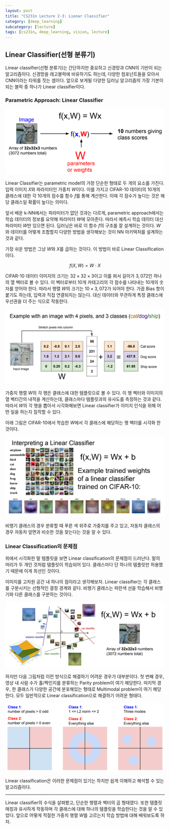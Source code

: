 ```yaml
---
layout: post
title: "CS231n Lecture 2-3: Lienar Classifier"
category: [deep_learning]
subcategory: [lecture]
tags: [cs231n, deep_learning, vision, lecture]
---
```


## Linear Classifier(선형 분류기)

Linear classifier(선형 분류기)는 간단하지만 중요하고 신경망과 CNN의 기반이 되는 알고리즘이다. 신경망을 레고블럭에 비유하기도 하는데, 다양한 컴포넌트들을 모아서 CNN이라는 타워를 짓는 셈이다. 앞으로 보게될 다양한 딥러닝 알고리즘의 가장 기본이 되는 블럭 중 하나가 Linear classifier이다.

### Parametric Approach: Linear Classifier

![](../assets/image/2022-09-19-cs231n-2-3/image1.png)

Linear Classifier는 parametric model의 가장 단순한 형태로 두 개의 요소를 가진다. 입력 이미지 $X$와 파라미터인 가중치 $W$이다. 이를 가지고 CIFAR-10 데이터의 10개의 클래스에 대한 각 10개의 점수를 함수 $f$를 통해 계산한다. 이때 각 점수가 높다는 것은 해당 클래스일 확률이 높다는 의미다.

앞서 배운 k-NN에서는 파라미터가 없던 것과는 다르게, parametric approach에서는 학습 데이터의 정보를 요약해 파라미터 $W$에 모아준다. 따라서 예측시 학습 데이터 대신 파라미터 $W$만 있으면 된다. 딥러닝은 바로 이 함수 $f$의 구조를 잘 설계하는 것이다. $W$와 데이터를 어떻게 조합할지 다양한 방법을 생각해보는 것이 NN 아키텍처를 설계하는 것과 같다.

가장 쉬운 방법은 그냥 $W$와 $X$를 곱하는 것이다. 이 방법이 바로 Linear Classification이다.

$$
f(X, W) = W \cdot X
$$

CIFAR-10 데이터 이미지의 크기는 $32 \times 32 \times 3$이고 이를 펴서 길이가 $3,072$인 하나의 열 벡터로 볼 수 있다. 이 벡터로부터 $10$개 카테고리의 각 점수를 나타내는 $10$개의 숫자를 얻어야 한다. 따라서 행렬 $W$의 크기는 $10 \times 3,072$가 되어야 한다. 가끔 Bias 항이 붙기도 하는데, 입력과 직접 연결되지는 않는다. 대신 데이터와 무관하게 특정 클래스에 우선권을 더 주는 식으로 작동한다.

![](../assets/image/2022-09-19-cs231n-2-3/image2.png)

가중치 행렬 $W$의 각 행은 클래스에 대한 템플릿으로 볼 수 있다. 이 행 벡터와 이미지의 열 벡터간의 내적을 계산하는데, 클래스마다 템플릿과의 유사도를 측정하는 것과 같다. 따라서 $W$의 각 행을 뽑아서 시각화해보면 Linear classifier가 이미지 인식을 위해 어떤 일을 하는지 짐작할 수 있다.

아래 그림은 CIFAR-10에서 학습한 $W$에서 각 클래스에 해당하는 행 벡터를 시각화 한 것이다.

![](../assets/image/2022-09-19-cs231n-2-3/image3.png)

비행기 클래스의 경우 분류할 때 푸른 색 위주로 가중치를 주고 있고, 자동차 클래스의 경우 자동차 앞면과 비슷한 것을 찾는다는 것을 알 수 있다.

### Linear Classification의 문제점

위에서 시각화한 말 템플릿을 보면 Linear classification의 문제점이 드러난다. 말의 머리가 두 개인 것처럼 템플릿이 학습되어 있다. 클래스마다 단 하나의 템플릿만 허용했기 때문에 이게 최선인 것이다.

이미지를 고차원 공간 내 하나의 점이라고 생각해보자. Linear classifier는 각 클래스를 구분시키는 선형적인 결정 경계와 같다. 비행기 클래스는 파란색 선을 학습해서 비행기와 다른 클래스를 구분하는 것이다.

![](../assets/image/2022-09-19-cs231n-2-3/image4.png)

하지만 다음 그림처럼 이런 방식으로 해결하기 어려운 경우가 대부분이다. 첫 번째 경우, 영상 내 사람 수가 홀/짝인지를 분류하는 Parity problem이 여기 해당한다. 마지막 경우, 한 클래스가 다양한 공간에 분포해있는 형태로 Multimodal problem이 여기 해당한다. 모두 일반적으로 Linear classification으로 해결하기 어려운 형태다.

![](../assets/image/2022-09-19-cs231n-2-3/image5.png)


Linear classification은 이러한 문제점이 있기는 하지만 쉽게 이해하고 해석할 수 있는 알고리즘이다.

---

Linear classifier의 수식을 살펴봤고, 단순한 행렬과 벡터의 곱 형태였다. 또한 템플릿 매칭과 유사하게 작동하며 각 클래스에 대해 하나의 템플릿을 학습한다는 것을 알 수 있었다. 앞으로 어떻게 적절한 가중치 행렬 $W$를 고르는지 학습 방법에 대해 배워보도록 하자.